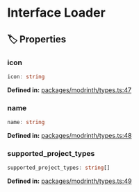 # Interface Loader

## 🏷️ Properties

### icon

```ts
icon: string
```
<p style="font-size: 14px; color: var(--vp-c-text-2)">
<strong>Defined in:</strong> <a href="https://github.com/voxelum/minecraft-launcher-core-node/blob/master/packages/modrinth/types.ts#L47" target="_blank" rel="noreferrer">packages/modrinth/types.ts:47</a>
</p>


### name

```ts
name: string
```
<p style="font-size: 14px; color: var(--vp-c-text-2)">
<strong>Defined in:</strong> <a href="https://github.com/voxelum/minecraft-launcher-core-node/blob/master/packages/modrinth/types.ts#L48" target="_blank" rel="noreferrer">packages/modrinth/types.ts:48</a>
</p>


### supported_project_types

```ts
supported_project_types: string[]
```
<p style="font-size: 14px; color: var(--vp-c-text-2)">
<strong>Defined in:</strong> <a href="https://github.com/voxelum/minecraft-launcher-core-node/blob/master/packages/modrinth/types.ts#L49" target="_blank" rel="noreferrer">packages/modrinth/types.ts:49</a>
</p>


